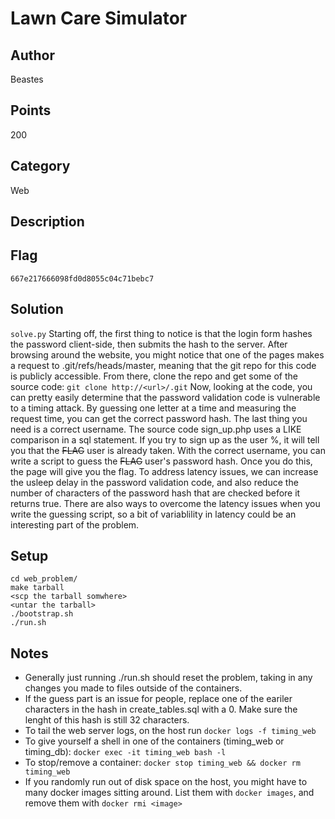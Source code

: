 # Lawn Care Simulator

## Author
Beastes
## Points
200
## Category
Web
## Description

## Flag
`667e217666098fd0d8055c04c71bebc7`
## Solution
`solve.py`
Starting off, the first thing to notice is that the login form hashes the password client-side, then submits the hash to the server.
After browsing around the website, you might notice that one of the pages makes a request to .git/refs/heads/master, meaning that the git repo for this code is publicly accessible.
From there, clone the repo and get some of the source code: `git clone http://<url>/.git`
Now, looking at the code, you can pretty easily determine that the password validation code is vulnerable to a timing attack. By guessing one letter at a time and measuring the request time, you can get the correct password hash.
The last thing you need is a correct username. The source code sign_up.php uses a LIKE comparison in a sql statement. If you try to sign up as the user %, it will tell you that the ~~FLAG~~ user is already taken.
With the correct username, you can write a script to guess the ~~FLAG~~ user's password hash. Once you do this, the page will give you the flag.
To address latency issues, we can increase the usleep delay in the password validation code, and also reduce the number of characters of the password hash that are checked before it returns true. There are also ways to overcome the latency issues when you write the guessing script, so a bit of variablility in latency could be an interesting part of the problem.
## Setup
```
cd web_problem/
make tarball
<scp the tarball somwhere>
<untar the tarball>
./bootstrap.sh
./run.sh
```
## Notes
* Generally just running ./run.sh should reset the problem, taking in any changes you made to files outside of the containers.
* If the guess part is an issue for people, replace one of the eariler characters in the hash in create_tables.sql with a 0. Make sure the lenght of this hash is still 32 characters.
* To tail the web server logs, on the host run `docker logs -f timing_web`
* To give yourself a shell in one of the containers (timing_web or timing_db): `docker exec -it timing_web bash -l`
* To stop/remove a container: `docker stop timing_web && docker rm timing_web`
* If you randomly run out of disk space on the host, you might have to many docker images sitting around. List them with `docker images`, and remove them with `docker rmi <image>`
